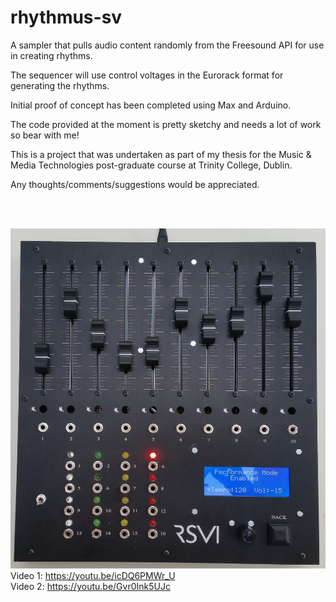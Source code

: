 # rhythmus-sv

A sampler that pulls audio content randomly from the Freesound API for use in creating rhythms. 

The sequencer will use control voltages in the Eurorack format for generating the rhythms.

Initial proof of concept has been completed using Max and Arduino.

The code provided at the moment is pretty sketchy and needs a lot of work so bear with me!

This is a project that was undertaken as part of my thesis for the Music & Media Technologies post-graduate course at Trinity College, Dublin.

Any thoughts/comments/suggestions would be appreciated.

<br>
<br>

![alt text](https://raw.githubusercontent.com/jack-alexander-ie/rhythmus-sv/master/images/physical_unit/rhythmus_sv.jpg)
<br>
Video 1: https://youtu.be/icDQ6PMWr_U
<br>
Video 2: https://youtu.be/Gvr0Ink5UJc 
